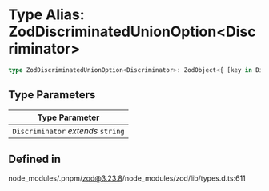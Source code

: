 # Type Alias: ZodDiscriminatedUnionOption\<Discriminator\>

```ts
type ZodDiscriminatedUnionOption<Discriminator>: ZodObject<{ [key in Discriminator]: ZodTypeAny } & ZodRawShape, UnknownKeysParam, ZodTypeAny>;
```

## Type Parameters

| Type Parameter |
| ------ |
| `Discriminator` *extends* `string` |

## Defined in

node\_modules/.pnpm/zod@3.23.8/node\_modules/zod/lib/types.d.ts:611
